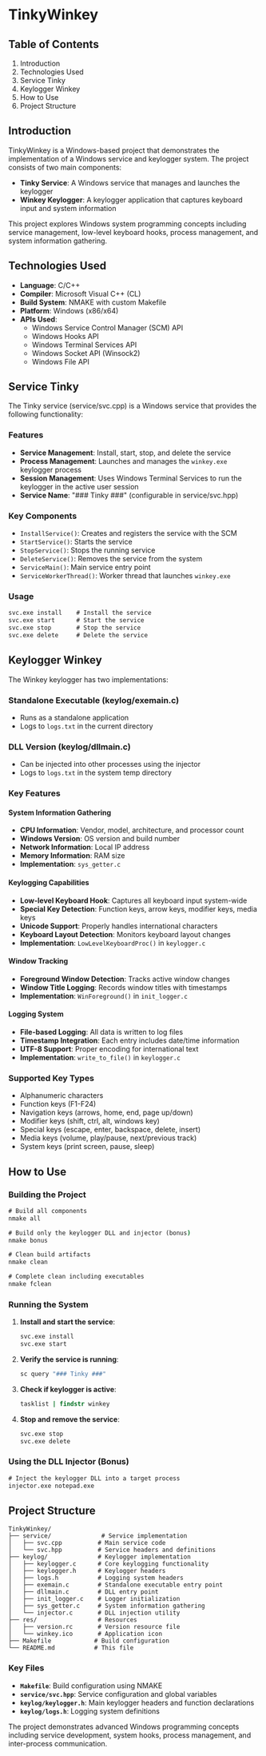 # TinkyWinkey

## Table of Contents
1. Introduction
2. Technologies Used
3. Service Tinky
4. Keylogger Winkey
5. How to Use
6. Project Structure

## Introduction

TinkyWinkey is a Windows-based project that demonstrates the implementation of a Windows service and keylogger system. The project consists of two main components:

- **Tinky Service**: A Windows service that manages and launches the keylogger
- **Winkey Keylogger**: A keylogger application that captures keyboard input and system information

This project explores Windows system programming concepts including service management, low-level keyboard hooks, process management, and system information gathering.

## Technologies Used

- **Language**: C/C++
- **Compiler**: Microsoft Visual C++ (CL)
- **Build System**: NMAKE with custom Makefile
- **Platform**: Windows (x86/x64)
- **APIs Used**:
  - Windows Service Control Manager (SCM) API
  - Windows Hooks API
  - Windows Terminal Services API
  - Windows Socket API (Winsock2)
  - Windows File API

## Service Tinky

The Tinky service (service/svc.cpp) is a Windows service that provides the following functionality:

### Features
- **Service Management**: Install, start, stop, and delete the service
- **Process Management**: Launches and manages the `winkey.exe` keylogger process
- **Session Management**: Uses Windows Terminal Services to run the keylogger in the active user session
- **Service Name**: "### Tinky ###" (configurable in service/svc.hpp)

### Key Components
- `InstallService()`: Creates and registers the service with the SCM
- `StartService()`: Starts the service
- `StopService()`: Stops the running service
- `DeleteService()`: Removes the service from the system
- `ServiceMain()`: Main service entry point
- `ServiceWorkerThread()`: Worker thread that launches `winkey.exe`

### Usage
```cmd
svc.exe install    # Install the service
svc.exe start      # Start the service
svc.exe stop       # Stop the service
svc.exe delete     # Delete the service
```

## Keylogger Winkey

The Winkey keylogger has two implementations:

### Standalone Executable (keylog/exemain.c)
- Runs as a standalone application
- Logs to `logs.txt` in the current directory

### DLL Version (keylog/dllmain.c)
- Can be injected into other processes using the injector
- Logs to `logs.txt` in the system temp directory

### Key Features

#### System Information Gathering
- **CPU Information**: Vendor, model, architecture, and processor count
- **Windows Version**: OS version and build number
- **Network Information**: Local IP address
- **Memory Information**: RAM size
- **Implementation**: `sys_getter.c`

#### Keylogging Capabilities
- **Low-level Keyboard Hook**: Captures all keyboard input system-wide
- **Special Key Detection**: Function keys, arrow keys, modifier keys, media keys
- **Unicode Support**: Properly handles international characters
- **Keyboard Layout Detection**: Monitors keyboard layout changes
- **Implementation**: `LowLevelKeyboardProc()` in `keylogger.c`

#### Window Tracking
- **Foreground Window Detection**: Tracks active window changes
- **Window Title Logging**: Records window titles with timestamps
- **Implementation**: `WinForeground()` in `init_logger.c`

#### Logging System
- **File-based Logging**: All data is written to log files
- **Timestamp Integration**: Each entry includes date/time information
- **UTF-8 Support**: Proper encoding for international text
- **Implementation**: `write_to_file()` in `keylogger.c`

### Supported Key Types
- Alphanumeric characters
- Function keys (F1-F24)
- Navigation keys (arrows, home, end, page up/down)
- Modifier keys (shift, ctrl, alt, windows key)
- Special keys (escape, enter, backspace, delete, insert)
- Media keys (volume, play/pause, next/previous track)
- System keys (print screen, pause, sleep)

## How to Use

### Building the Project

```cmd
# Build all components
nmake all

# Build only the keylogger DLL and injector (bonus)
nmake bonus

# Clean build artifacts
nmake clean

# Complete clean including executables
nmake fclean
```

### Running the System

1. **Install and start the service**:
   ```cmd
   svc.exe install
   svc.exe start
   ```

2. **Verify the service is running**:
   ```cmd
   sc query "### Tinky ###"
   ```

3. **Check if keylogger is active**:
   ```cmd
   tasklist | findstr winkey
   ```

4. **Stop and remove the service**:
   ```cmd
   svc.exe stop
   svc.exe delete
   ```

### Using the DLL Injector (Bonus)

```cmd
# Inject the keylogger DLL into a target process
injector.exe notepad.exe
```

## Project Structure

```
TinkyWinkey/
├── service/              # Service implementation
│   ├── svc.cpp          # Main service code
│   └── svc.hpp          # Service headers and definitions
├── keylog/              # Keylogger implementation
│   ├── keylogger.c      # Core keylogging functionality
│   ├── keylogger.h      # Keylogger headers
│   ├── logs.h           # Logging system headers
│   ├── exemain.c        # Standalone executable entry point
│   ├── dllmain.c        # DLL entry point
│   ├── init_logger.c    # Logger initialization
│   ├── sys_getter.c     # System information gathering
│   └── injector.c       # DLL injection utility
├── res/                 # Resources
│   ├── version.rc       # Version resource file
│   └── winkey.ico       # Application icon
├── Makefile            # Build configuration
└── README.md           # This file
```

### Key Files
- **`Makefile`**: Build configuration using NMAKE
- **`service/svc.hpp`**: Service configuration and global variables
- **`keylog/keylogger.h`**: Main keylogger headers and function declarations
- **`keylog/logs.h`**: Logging system definitions

The project demonstrates advanced Windows programming concepts including service development, system hooks, process management, and inter-process communication.